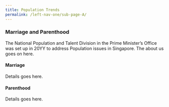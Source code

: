 ```yaml
---
title: Population Trends
permalink: /left-nav-one/sub-page-A/
---
```


### **Marriage and Parenthood**
The National Population and Talent Division in the Prime Minister’s Office was set up in <Month> 20YY to address Population issues in Singapore. The about us goes on here.  

#### **Marriage**
Details goes here.  

#### **Parenthood**
Details goes here.
